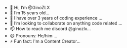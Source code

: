 - 👋 Hi, I’m @GinoZLX
- 👀 I’m 15 years old...
- 🌱 I have over 3 years of coding experience ...
- 💞️ I’m looking to collaborate on anything code related ...
- 📫 How to reach me  discord @ginozlx...
- 😄 Pronouns: He/him ...
- ⚡ Fun fact: I'm a Content Creator...

<!---
GinoZLX/GinoZLX is a ✨ special ✨ repository because its `README.md` (this file) appears on your GitHub profile.
You can click the Preview link to take a look at your changes.
--->
